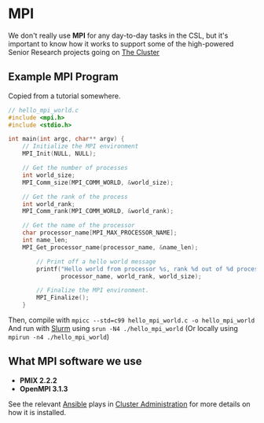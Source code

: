 # MPI

We don't really use **MPI** for any day-to-day tasks in the CSL, but it's important to know how it works to support some of the high-powered Senior Research projects going on [The Cluster](../../services/cluster/)

## Example MPI Program

Copied from a tutorial somewhere.

```c
// hello_mpi_world.c
#include <mpi.h>
#include <stdio.h>

int main(int argc, char** argv) {
    // Initialize the MPI environment
    MPI_Init(NULL, NULL);

    // Get the number of processes
    int world_size;
    MPI_Comm_size(MPI_COMM_WORLD, &world_size);

    // Get the rank of the process
    int world_rank;
    MPI_Comm_rank(MPI_COMM_WORLD, &world_rank);

    // Get the name of the processor
    char processor_name[MPI_MAX_PROCESSOR_NAME];
    int name_len;
    MPI_Get_processor_name(processor_name, &name_len);

        // Print off a hello world message
        printf("Hello world from processor %s, rank %d out of %d processors\n",
               processor_name, world_rank, world_size);

        // Finalize the MPI environment.
        MPI_Finalize();
    }
```

Then, compile with `mpicc --std=c99 hello_mpi_world.c -o hello_mpi_world` And run with [Slurm](../../services/cluster/slurm.md) using `srun -N4 ./hello_mpi_world` \(Or locally using `mpirun -n4 ./hello_mpi_world`\)

## What MPI software we use

* **PMIX 2.2.2**
* **OpenMPI 3.1.3**

See the relevant [Ansible](../tools/ansible.md) plays in [Cluster Administration](../../services/cluster/administration.md) for more details on how it is installed.


